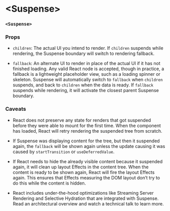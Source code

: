 # \<Suspense>

### `<Suspense>`

### Props

* `children`: The actual UI you intend to render. If `children` suspends while rendering, the Suspense boundary will switch to rendering fallback.

* `fallback`: An alternate UI to render in place of the actual UI if it has not finished loading. Any valid React node is accepted, though in practice, a fallback is a lightweight placeholder view, such as a loading spinner or skeleton. Suspense will automatically switch to `fallback` when `children` suspends, and back to `children` when the data is ready. If `fallback` suspends while rendering, it will activate the closest parent Suspense boundary.

### Caveats

* React does not preserve any state for renders that got suspended before they were able to mount for the first time. When the component has loaded, React will retry rendering the suspended tree from scratch.

* If Suspense was displaying content for the tree, but then it suspended again, the `fallback` will be shown again unless the update causing it was caused by `startTransition` or `useDeferredValue`.

* If React needs to hide the already visible content because it suspended again, it will clean up layout Effects in the content tree. When the content is ready to be shown again, React will fire the layout Effects again. This ensures that Effects measuring the DOM layout don’t try to do this while the content is hidden.

* React includes under-the-hood optimizations like Streaming Server Rendering and Selective Hydration that are integrated with Suspense. Read an architectural overview and watch a technical talk to learn more.
